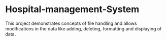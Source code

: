 # Hospital-management-System
This project demonstrates concepts of file handling and allows modifications in the data like adding, deleting, formatting and displaying of data.
